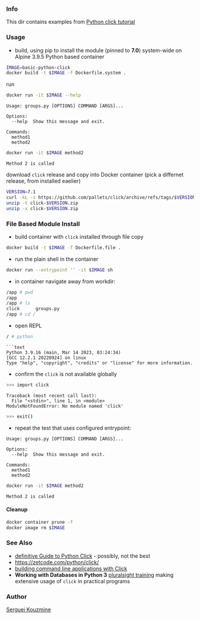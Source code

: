 ### Info

This dir contains examples from [Python click tutorial](https://zetcode.com/python/click/)

### Usage

* build, using pip to install the module (pinned to __7.0__) system-wide on Alpine 3.9.5 Python based container
```sh
IMAGE=basic-python-click
docker build -t $IMAGE -f Dockerfile.system .
```
run 
```sh
docker run -it $IMAGE --help
```
```text
Usage: groups.py [OPTIONS] COMMAND [ARGS]...

Options:
  --help  Show this message and exit.

Commands:
  method1
  method2
```

```sh
docker run -it $IMAGE method2
```
```text
Method 2 is called
```
download `click` release and copy into Docker container (pick a differnet release, from installed eaelier)
```sh
VERSION=7.1
curl -kL -s https://github.com/pallets/click/archive/refs/tags/$VERSION.zip -o  click-$VERSION.zip
unzip -t click-$VERSION.zip
unzip -x click-$VERSION.zip
```

### File Based Module Install

* build container with `click` installed through file copy
```sh
docker build -t $IMAGE -f Dockerfile.file .
```
* run the plain shell in the container

```sh
docker run --entrypoint '' -it $IMAGE sh
```
* in container navigate away from workdir:
```sh
/app # pwd
/app
/app # ls
click      groups.py
/app # cd /
```
* open REPL
```sh
/ # python
```
```text
```text
Python 3.9.16 (main, Mar 14 2023, 03:24:34)
[GCC 12.2.1 20220924] on linux
Type "help", "copyright", "credits" or "license" for more information.
```
* confirm the `click` is not available globally
```sh
>>> import click
```
```text
Traceback (most recent call last):
  File "<stdin>", line 1, in <module>
ModuleNotFoundError: No module named 'click'
```
```sh
>>> exit()
```

* repeat the test that uses configured entrypoint:

```text
Usage: groups.py [OPTIONS] COMMAND [ARGS]...

Options:
  --help  Show this message and exit.

Commands:
  method1
  method2
```

```sh
docker run -it $IMAGE method2
```
```text
Method 2 is called
```

#### Cleanup
```sh
docker container prune -f
docker image rm $IMAGE
```

### See Also

  * [definitive Guide to Python Click](https://www.assemblyai.com/blog/the-definitive-guide-to-python-click/) - possibly, not the best
  * https://zetcode.com/python/click/
  * [building command line applications with Click](https://pymbook.readthedocs.io/en/latest/click.html)
  * __Working with Databases in Python 3__ [pluralsight training](https://app.pluralsight.com/library/courses/python-3-working-databases) making extensive usage of `click` in practical programs

### Author
[Serguei Kouzmine](kouzmine_serguei@yahoo.com)
